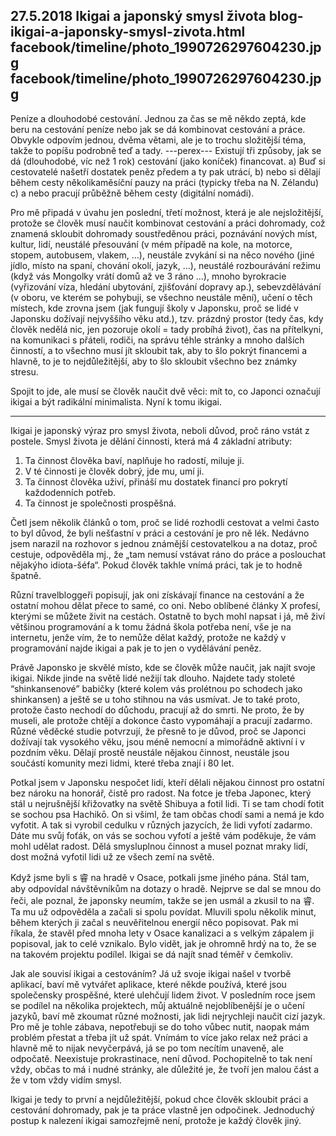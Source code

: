 27.5.2018
Ikigai a japonský smysl života
blog-ikigai-a-japonsky-smysl-zivota.html
facebook/timeline/photo_1990726297604230.jpg
facebook/timeline/photo_1990726297604230.jpg
--------------

Peníze a dlouhodobé cestování. Jednou za čas se mě někdo zeptá, kde beru na cestování peníze nebo jak se dá kombinovat cestování a práce. Obvykle odpovím jednou, dvěma větami, ale je to trochu složitější téma, takže to popíšu podrobně teď a tady. 
---perex---
Existují tři způsoby, jak se dá (dlouhodobé, víc než 1 rok) cestování (jako koníček) financovat. 
a) Buď si cestovatelé našetří dostatek peněz předem a ty pak utrácí, 
b) nebo si dělají během cesty několikaměsíční pauzy na práci (typicky třeba na N. Zélandu) 
c) a nebo pracují průběžně během cesty (digitální nomádi).

Pro mě připadá v úvahu jen poslední, třetí možnost, která je ale nejsložitější, protože se člověk musí naučit kombinovat cestování a práci dohromady, což znamená skloubit dohromady soustředěnou práci, poznávání nových míst, kultur, lidí, neustálé přesouvání (v mém případě na kole, na motorce, stopem, autobusem, vlakem, …), neustále zvykání si na něco nového (jiné jídlo, místo na spaní, chování okolí, jazyk, …), neustálé rozbourávání režimu (když vás Mongolky vrátí domů až ve 3 ráno ...), mnoho byrokracie (vyřizování víza, hledání ubytování, zjišťování dopravy ap.), sebevzdělávání (v oboru, ve kterém se pohybuji, se všechno neustále mění), učení o těch místech, kde zrovna jsem (jak fungují školy v Japonsku, proč se lidé v Japonsku dožívají nejvyššího věku atd.), tzv. prázdný prostor (tedy čas, kdy člověk nedělá nic, jen pozoruje okolí = tady probíhá život), čas na přítelkyni, na komunikaci s přáteli, rodiči, na správu téhle stránky a mnoho dalších činností, a to všechno musí jít skloubit tak, aby to šlo pokrýt financemi a hlavně, to je to nejdůležitější, aby to šlo skloubit všechno bez známky stresu.

Spojit to jde, ale musí se člověk naučit dvě věci: mít to, co Japonci označují ikigai a být radikální minimalista. Nyní k tomu ikigai.

--------- 

Ikigai je japonský výraz pro smysl života, neboli důvod, proč ráno vstát z postele. Smysl života je dělání činnosti, která má 4 základní atributy:
1. Ta činnost člověka baví, naplňuje ho radostí, miluje ji.
2. V té činnosti je člověk dobrý, jde mu, umí ji.
3. Ta činnost člověka uživí, přináší mu dostatek financí pro pokrytí každodenních potřeb.
4. Ta činnost je společnosti prospěšná.

Četl jsem několik článků o tom, proč se lidé rozhodli cestovat a velmi často to byl důvod, že byli nešťastní v práci a cestování je pro ně lék. Nedávno jsem narazil na rozhovor s jednou známější cestovatelkou a na dotaz, proč cestuje, odpověděla mj., že „tam nemusí vstávat ráno do práce a poslouchat nějakýho idiota-šéfa“. Pokud člověk takhle vnímá práci, tak je to hodně špatně.

Různí travelbloggeři popisují, jak oni získávají finance na cestování a že ostatní mohou dělat přece to samé, co oni. Nebo oblíbené články X profesí, kterými se můžete živit na cestách. Ostatně to bych mohl napsat i já, mě živí většinou programování a k tomu žádná škola potřeba není, vše je na internetu, jenže vím, že to nemůže dělat každý, protože ne každý v programování najde ikigai a pak je to jen o vydělávání peněz.

Právě Japonsko je skvělé místo, kde se člověk může naučit, jak najít svoje ikigai. Nikde jinde na světě lidé nežijí tak dlouho. Najdete tady stoleté “shinkansenové” babičky (které kolem vás prolétnou po schodech jako shinkansen) a ještě se u toho stihnou na vás usmívat. Je to také proto, protože často nechodí do důchodu, pracují až do smrti. Ne proto, že by museli, ale protože chtějí a dokonce často vypomáhají a pracují zadarmo. Různé věděcké studie potvrzují, že přesně to je důvod, proč se Japonci dožívají tak vysokého věku, jsou méně nemocní a mimořádně aktivní i v pozdním věku. Dělají prostě neustále nějakou činnost, neustále jsou součástí komunity mezi lidmi, které třeba znají i 80 let.

Potkal jsem v Japonsku nespočet lidí, kteří dělali nějakou činnost pro ostatní bez nároku na honorář, čistě pro radost. Na fotce je třeba Japonec, který stál u nejrušnější křižovatky na světě Shibuya a fotil lidi. Ti se tam chodí fotit se sochou psa Hachikō. On si všiml, že tam občas chodí sami a nemá je kdo vyfotit. A tak si vyrobil cedulku v různých jazycích, že lidi vyfotí zadarmo. Dáte mu svůj foťák, on vás se sochou vyfotí a ještě vám poděkuje, že vám mohl udělat radost. Dělá smysluplnou činnost a musel poznat mraky lidí, dost možná vyfotil lidi už ze všech zemí na světě.

Když jsme byli s 睿 na hradě v Osace, potkali jsme jiného pána. Stál tam, aby odpovídal návštěvníkům na dotazy o hradě. Nejprve se dal se mnou do řeči, ale poznal, že japonsky neumím, takže se jen usmál a zkusil to na 睿. Ta mu už odpověděla a začali si spolu povídat. Mluvili spolu několik minut, během kterých ji začal s neuvěřitelnou energií něco popisovat. Pak mi říkala, že stavěl před mnoha lety v Osace kanalizaci a s velkým zápalem ji popisoval, jak to celé vznikalo. Bylo vidět, jak je ohromně hrdý na to, že se na takovém projektu podílel. Ikigai se dá najít snad téměř v čemkoliv.

Jak ale souvisí ikigai a cestováním? Já už svoje ikigai našel v tvorbě aplikací, baví mě vytvářet aplikace, které někde používá, které jsou společensky prospěšné, které ulehčují lidem život. V posledním roce jsem se podílel na několika projektech, můj aktuálně nejoblíbenější je o učení jazyků, baví mě zkoumat různé možnosti, jak lidi nejrychleji naučit cizí jazyk. Pro mě je tohle zábava, nepotřebuji se do toho vůbec nutit, naopak mám problém přestat a třeba jít už spát. Vnímám to více jako relax než práci a hlavně mě to nijak nevyčerpává, já se po tom necítím unaveně, ale odpočatě. Neexistuje prokrastinace, není důvod. Pochopitelně to tak není vždy, občas to má i nudné stránky, ale důležité je, že tvoří jen malou část a že v tom vždy vidím smysl.

Ikigai je tedy to první a nejdůležitější, pokud chce člověk skloubit práci a cestování dohromady, pak je ta práce vlastně jen odpočinek. Jednoduchý postup k nalezení ikigai samozřejmě není, protože je každý člověk jiný.
